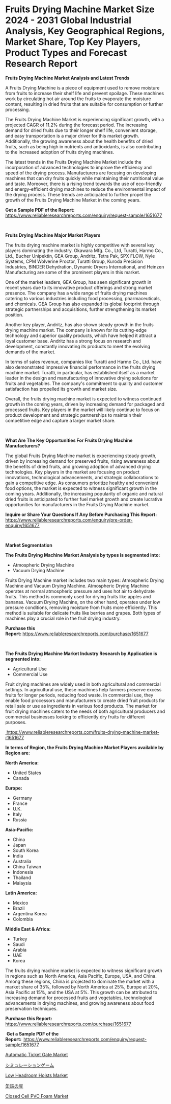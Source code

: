 <p><h1>Fruits Drying Machine Market Size 2024 - 2031 Global Industrial Analysis, Key Geographical Regions, Market Share, Top Key Players, Product Types and Forecast Research Report</h1></p><p><strong>Fruits Drying Machine Market Analysis and Latest Trends</strong></p>
<p><p>A Fruits Drying Machine is a piece of equipment used to remove moisture from fruits to increase their shelf life and prevent spoilage. These machines work by circulating hot air around the fruits to evaporate the moisture content, resulting in dried fruits that are suitable for consumption or further processing.</p><p>The Fruits Drying Machine Market is experiencing significant growth, with a projected CAGR of 11.2% during the forecast period. The increasing demand for dried fruits due to their longer shelf life, convenient storage, and easy transportation is a major driver for this market growth. Additionally, the growing awareness about the health benefits of dried fruits, such as being high in nutrients and antioxidants, is also contributing to the increased adoption of fruits drying machines.</p><p>The latest trends in the Fruits Drying Machine Market include the incorporation of advanced technologies to improve the efficiency and speed of the drying process. Manufacturers are focusing on developing machines that can dry fruits quickly while maintaining their nutritional value and taste. Moreover, there is a rising trend towards the use of eco-friendly and energy-efficient drying machines to reduce the environmental impact of the drying process. These trends are anticipated to further propel the growth of the Fruits Drying Machine Market in the coming years.</p></p>
<p><strong>Get a Sample PDF of the Report:&nbsp;</strong> <a href="https://www.reliableresearchreports.com/enquiry/request-sample/1651677">https://www.reliableresearchreports.com/enquiry/request-sample/1651677</a></p>
<p>&nbsp;</p>
<p><strong>Fruits Drying Machine Major Market Players</strong></p>
<p><p>The fruits drying machine market is highly competitive with several key players dominating the industry. Okawara Mfg. Co., Ltd, Turatti, Harmo Co., Ltd., Bucher Unipektin, GEA Group, Andritz, Tetra Pak, SPX FLOW, Nyle Systems, CPM Wolverine Proctor, Turatti Group, Kuroda Precision Industries, BINDER Dehydration, Dynamic Dryers International, and Heinzen Manufacturing are some of the prominent players in this market.</p><p>One of the market leaders, GEA Group, has seen significant growth in recent years due to its innovative product offerings and strong market presence. The company has a wide range of fruits drying machines catering to various industries including food processing, pharmaceuticals, and chemicals. GEA Group has also expanded its global footprint through strategic partnerships and acquisitions, further strengthening its market position.</p><p>Another key player, Andritz, has also shown steady growth in the fruits drying machine market. The company is known for its cutting-edge technology and superior quality products, which have helped it attract a loyal customer base. Andritz has a strong focus on research and development, constantly innovating its products to meet the evolving demands of the market.</p><p>In terms of sales revenue, companies like Turatti and Harmo Co., Ltd. have also demonstrated impressive financial performance in the fruits drying machine market. Turatti, in particular, has established itself as a market leader in the design and manufacturing of innovative drying solutions for fruits and vegetables. The company's commitment to quality and customer satisfaction has propelled its growth and market size.</p><p>Overall, the fruits drying machine market is expected to witness continued growth in the coming years, driven by increasing demand for packaged and processed fruits. Key players in the market will likely continue to focus on product development and strategic partnerships to maintain their competitive edge and capture a larger market share.</p></p>
<p>&nbsp;</p>
<p><strong>What Are The Key Opportunities For Fruits Drying Machine Manufacturers?</strong></p>
<p><p>The global Fruits Drying Machine market is experiencing steady growth, driven by increasing demand for preserved fruits, rising awareness about the benefits of dried fruits, and growing adoption of advanced drying technologies. Key players in the market are focusing on product innovations, technological advancements, and strategic collaborations to gain a competitive edge. As consumers prioritize healthy and convenient food options, the market is expected to witness significant growth in the coming years. Additionally, the increasing popularity of organic and natural dried fruits is anticipated to further fuel market growth and create lucrative opportunities for manufacturers in the Fruits Drying Machine market.</p></p>
<p><strong>Inquire or Share Your Questions If Any Before Purchasing This Report:</strong> <a href="https://www.reliableresearchreports.com/enquiry/pre-order-enquiry/1651677">https://www.reliableresearchreports.com/enquiry/pre-order-enquiry/1651677</a></p>
<p>&nbsp;</p>
<p><strong>Market Segmentation</strong></p>
<p><strong>The Fruits Drying Machine Market Analysis by types is segmented into:</strong></p>
<p><ul><li>Atmospheric Drying Machine</li><li>Vacuum Drying Machine</li></ul></p>
<p><p>Fruits Drying Machine market includes two main types: Atmospheric Drying Machine and Vacuum Drying Machine. Atmospheric Drying Machine operates at normal atmospheric pressure and uses hot air to dehydrate fruits. This method is commonly used for drying fruits like apples and bananas. Vacuum Drying Machine, on the other hand, operates under low pressure conditions, removing moisture from fruits more efficiently. This method is suitable for delicate fruits like berries and grapes. Both types of machines play a crucial role in the fruit drying industry.</p></p>
<p><strong>Purchase this Report:&nbsp;</strong><a href="https://www.reliableresearchreports.com/purchase/1651677">https://www.reliableresearchreports.com/purchase/1651677</a></p>
<p>&nbsp;</p>
<p><strong>The Fruits Drying Machine Market Industry Research by Application is segmented into:</strong></p>
<p><ul><li>Agricultural Use</li><li>Commercial Use</li></ul></p>
<p><p>Fruit drying machines are widely used in both agricultural and commercial settings. In agricultural use, these machines help farmers preserve excess fruits for longer periods, reducing food waste. In commercial use, they enable food processors and manufacturers to create dried fruit products for retail sale or use as ingredients in various food products. The market for fruit drying machines caters to the needs of both agricultural producers and commercial businesses looking to efficiently dry fruits for different purposes.</p></p>
<p><a href="https://www.reliableresearchreports.com/fruits-drying-machine-market-r1651677">&nbsp;https://www.reliableresearchreports.com/fruits-drying-machine-market-r1651677</a></p>
<p><strong>In terms of Region, the Fruits Drying Machine Market Players available by Region are:</strong></p>
<p>
    <p> <strong> North America: </strong>
        <ul>
            <li>United States</li>
            <li>Canada</li>
        </ul>
        </p> 
    <p> <strong> Europe: </strong>
        <ul>
            <li>Germany</li>
            <li>France</li>
            <li>U.K.</li>
            <li>Italy</li>
            <li>Russia</li>
        </ul>
        </p> 
    <p> <strong> Asia-Pacific: </strong>
        <ul>
            <li>China</li>
            <li>Japan</li>
            <li>South Korea</li>
            <li>India</li>
            <li>Australia</li>
            <li>China Taiwan</li>
            <li>Indonesia</li>
            <li>Thailand</li>
            <li>Malaysia</li>
        </ul>
        </p> 
    <p> <strong> Latin America: </strong>
        <ul>
            <li>Mexico</li>
            <li>Brazil</li>
            <li>Argentina Korea</li>
            <li>Colombia</li>
        </ul>
        </p> 
    <p> <strong> Middle East & Africa: </strong>
        <ul>
            <li>Turkey</li>
            <li>Saudi</li>
            <li>Arabia</li>
            <li>UAE</li>
            <li>Korea</li>
        </ul>
    </p>
    </p>
<p><p>The fruits drying machine market is expected to witness significant growth in regions such as North America, Asia Pacific, Europe, USA, and China. Among these regions, China is projected to dominate the market with a market share of 35%, followed by North America at 25%, Europe at 20%, Asia Pacific at 15%, and the USA at 5%. This growth can be attributed to increasing demand for processed fruits and vegetables, technological advancements in drying machines, and growing awareness about food preservation techniques.</p></p>
<p><strong>Purchase this Report: </strong><a href="https://www.reliableresearchreports.com/purchase/1651677">https://www.reliableresearchreports.com/purchase/1651677</a></p>
<p>&nbsp;<strong>Get a Sample PDF of the Report:&nbsp;&nbsp;</strong><a href="https://www.reliableresearchreports.com/enquiry/request-sample/1651677">https://www.reliableresearchreports.com/enquiry/request-sample/1651677</a></p>
<p><strong></strong></p>
<p><p><a href="https://github.com/tamvrosiya/Market-Research-Report-List-3/blob/main/automatic-ticket-gate-market.md">Automatic Ticket Gate Market</a></p><p><a href="https://github.com/avbqbctihcbe2/Market-Research-Report-List-1/blob/main/558467027993.md">シミュレーションゲーム</a></p><p><a href="https://github.com/changoleonlaverguenzanoexiste/Market-Research-Report-List-2/blob/main/low-headroom-hoists-market.md">Low Headroom Hoists Market</a></p><p><a href="https://github.com/luffiazaza/Market-Research-Report-List-1/blob/main/211744527994.md">缶詰の豆</a></p><p><a href="https://issuu.com/reportprime-2/docs/closed-cell-pvc-foam-market-size-2030.pptx">Closed Cell PVC Foam Market</a></p></p>